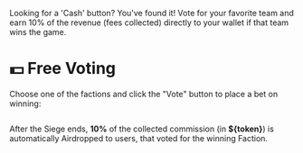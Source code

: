 <p>
Looking for a 'Cash' button? You've found it! Vote for your favorite team and 
earn 10% of the revenue (fees collected) directly to your wallet if that team wins the game.</p>

# 💵 Free Voting

Choose one of the factions and click the "Vote" button to place a bet on winning:

<figure><img src="/assets/docs/.gitbook/assets/free_voting.png" alt=""><figcaption></figcaption></figure>

After the Siege ends, **10%** of the collected commission (in **${token}**) is automatically Airdropped 
to users, that voted for the winning Faction.